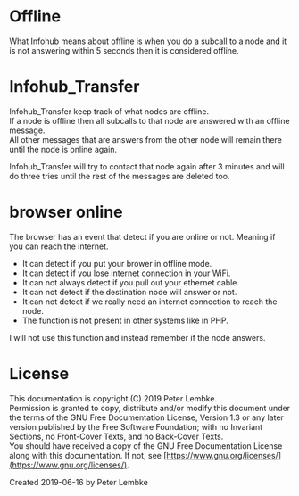 # Offline
What Infohub means about offline is when you do a subcall to a node and it is not answering within 5 seconds then it is considered offline.  
 
# Infohub_Transfer
Infohub_Transfer keep track of what nodes are offline.  
If a node is offline then all subcalls to that node are answered with an offline message.  
All other messages that are answers from the other node will remain there until the node is online again.

Infohub_Transfer will try to contact that node again after 3 minutes and will do three tries until the rest of the messages are deleted too.
         
# browser online
The browser has an event that detect if you are online or not. Meaning if you can reach the internet.   

* It can detect if you put your brower in offline mode. 
* It can detect if you lose internet connection in your WiFi. 
* It can not always detect if you pull out your ethernet cable. 
* It can not detect if the destination node will answer or not.  
* It can not detect if we really need an internet connection to reach the node.
* The function is not present in other systems like in PHP.

I will not use this function and instead remember if the node answers.    

# License
This documentation is copyright (C) 2019 Peter Lembke.  
Permission is granted to copy, distribute and/or modify this document under the terms of the GNU Free Documentation License, Version 1.3 or any later version published by the Free Software Foundation; with no Invariant Sections, no Front-Cover Texts, and no Back-Cover Texts.  
You should have received a copy of the GNU Free Documentation License along with this documentation. If not, see [https://www.gnu.org/licenses/](https://www.gnu.org/licenses/).  

Created 2019-06-16 by Peter Lembke  
